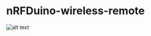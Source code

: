 # nRFDuino-wireless-remote
![alt text](https://user-images.githubusercontent.com/119157576/211097351-026ae1f6-5f7d-47b0-bd11-817848ce26e0.jpg)
